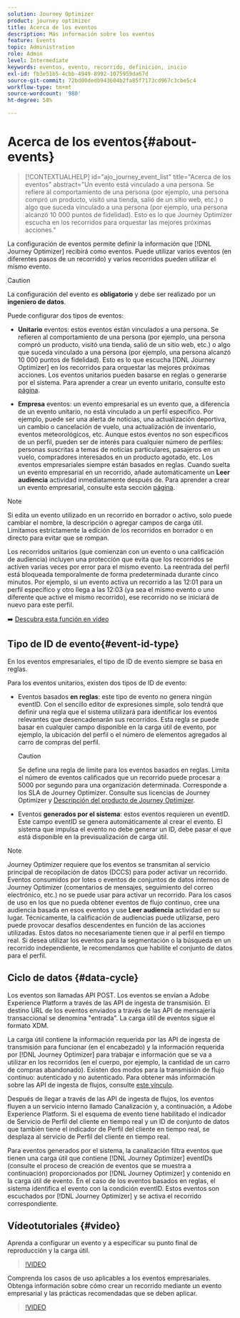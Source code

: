 ```yaml
---
solution: Journey Optimizer
product: journey optimizer
title: Acerca de los eventos
description: Más información sobre los eventos
feature: Events
topic: Administration
role: Admin
level: Intermediate
keywords: eventos, evento, recorrido, definición, inicio
exl-id: fb3e51b5-4cbb-4949-8992-1075959da67d
source-git-commit: 72bd00dedb943604b2fa85f7173cd967c3cbe5c4
workflow-type: tm+mt
source-wordcount: '980'
ht-degree: 58%

---
```


# Acerca de los eventos{#about-events}

>[!CONTEXTUALHELP]
>id="ajo_journey_event_list"
>title="Acerca de los eventos"
>abstract="Un evento está vinculado a una persona. Se refiere al comportamiento de una persona (por ejemplo, una persona compró un producto, visitó una tienda, salió de un sitio web, etc.) o algo que suceda vinculado a una persona (por ejemplo, una persona alcanzó 10 000 puntos de fidelidad). Esto es lo que Journey Optimizer escucha en los recorridos para orquestar las mejores próximas acciones."

La configuración de eventos permite definir la información que [!DNL Journey Optimizer] recibirá como eventos. Puede utilizar varios eventos (en diferentes pasos de un recorrido) y varios recorridos pueden utilizar el mismo evento.

>[!CAUTION]
>
>La configuración del evento es **obligatorio** y debe ser realizado por un **ingeniero de datos**.

Puede configurar dos tipos de eventos:

* **Unitario** eventos: estos eventos están vinculados a una persona. Se refieren al comportamiento de una persona (por ejemplo, una persona compró un producto, visitó una tienda, salió de un sitio web, etc.) o algo que suceda vinculado a una persona (por ejemplo, una persona alcanzó 10 000 puntos de fidelidad). Esto es lo que escucha [!DNL Journey Optimizer] en los recorridos para orquestar las mejores próximas acciones. Los eventos unitarios pueden basarse en reglas o generarse por el sistema. Para aprender a crear un evento unitario, consulte esto [página](../event/about-creating.md).

* **Empresa** eventos: un evento empresarial es un evento que, a diferencia de un evento unitario, no está vinculado a un perfil específico. Por ejemplo, puede ser una alerta de noticias, una actualización deportiva, un cambio o cancelación de vuelo, una actualización de inventario, eventos meteorológicos, etc. Aunque estos eventos no son específicos de un perfil, pueden ser de interés para cualquier número de perfiles: personas suscritas a temas de noticias particulares, pasajeros en un vuelo, compradores interesados en un producto agotado, etc. Los eventos empresariales siempre están basados en reglas. Cuando suelta un evento empresarial en un recorrido, añade automáticamente un **Leer audiencia** actividad inmediatamente después de. Para aprender a crear un evento empresarial, consulte esta sección [página](../event/about-creating-business.md).


>[!NOTE]
>
>Si edita un evento utilizado en un recorrido en borrador o activo, solo puede cambiar el nombre, la descripción o agregar campos de carga útil. Limitamos estrictamente la edición de los recorridos en borrador o en directo para evitar que se rompan.

Los recorridos unitarios (que comienzan con un evento o una calificación de audiencia) incluyen una protección que evita que los recorridos se activen varias veces por error para el mismo evento. La reentrada del perfil está bloqueada temporalmente de forma predeterminada durante cinco minutos. Por ejemplo, si un evento activa un recorrido a las 12:01 para un perfil específico y otro llega a las 12:03 (ya sea el mismo evento o uno diferente que active el mismo recorrido), ese recorrido no se iniciará de nuevo para este perfil.

➡️ [Descubra esta función en vídeo](#video)

## Tipo de ID de evento{#event-id-type}

En los eventos empresariales, el tipo de ID de evento siempre se basa en reglas.

Para los eventos unitarios, existen dos tipos de ID de evento:

* Eventos basados **en reglas**: este tipo de evento no genera ningún eventID. Con el sencillo editor de expresiones simple, solo tendrá que definir una regla que el sistema utilizará para identificar los eventos relevantes que desencadenarán sus recorridos. Esta regla se puede basar en cualquier campo disponible en la carga útil de evento, por ejemplo, la ubicación del perfil o el número de elementos agregados al carro de compras del perfil.

  >[!CAUTION]
  >
  >Se define una regla de límite para los eventos basados en reglas. Limita el número de eventos calificados que un recorrido puede procesar a 5000 por segundo para una organización determinada. Corresponde a los SLA de Journey Optimizer. Consulte sus licencias de Journey Optimizer y [Descripción del producto de Journey Optimizer](https://helpx.adobe.com/es/legal/product-descriptions/adobe-journey-optimizer.html).

* Eventos **generados por el sistema**: estos eventos requieren un eventID. Este campo eventID se genera automáticamente al crear el evento. El sistema que impulsa el evento no debe generar un ID, debe pasar el que está disponible en la previsualización de carga útil.

>[!NOTE]
>
>Journey Optimizer requiere que los eventos se transmitan al servicio principal de recopilación de datos (DCCS) para poder activar un recorrido. Eventos consumidos por lotes o eventos de conjuntos de datos internos de Journey Optimizer (comentarios de mensajes, seguimiento del correo electrónico, etc.) no se puede usar para activar un recorrido. Para los casos de uso en los que no pueda obtener eventos de flujo continuo, cree una audiencia basada en esos eventos y use **Leer audiencia** actividad en su lugar. Técnicamente, la calificación de audiencias puede utilizarse, pero puede provocar desafíos descendentes en función de las acciones utilizadas. Estos datos no necesariamente tienen que ir al perfil en tiempo real. Si desea utilizar los eventos para la segmentación o la búsqueda en un recorrido independiente, le recomendamos que habilite el conjunto de datos para el perfil.

## Ciclo de datos {#data-cycle}

Los eventos son llamadas API POST. Los eventos se envían a Adobe Experience Platform a través de las API de ingesta de transmisión. El destino URL de los eventos enviados a través de las API de mensajería transaccional se denomina &quot;entrada&quot;. La carga útil de eventos sigue el formato XDM.

La carga útil contiene la información requerida por las API de ingesta de transmisión para funcionar (en el encabezado) y la información requerida por [!DNL Journey Optimizer] para trabajar e información que se va a utilizar en los recorridos (en el cuerpo, por ejemplo, la cantidad de un carro de compras abandonado). Existen dos modos para la transmisión de flujo continuo: autenticado y no autenticado. Para obtener más información sobre las API de ingesta de flujos, consulte [este vínculo](https://experienceleague.adobe.com/docs/experience-platform/xdm/api/getting-started.html?lang=es).

Después de llegar a través de las API de ingesta de flujos, los eventos fluyen a un servicio interno llamado Canalización y, a continuación, a Adobe Experience Platform. Si el esquema de evento tiene habilitado el indicador de Servicio de Perfil del cliente en tiempo real y un ID de conjunto de datos que también tiene el indicador de Perfil del cliente en tiempo real, se desplaza al servicio de Perfil del cliente en tiempo real.

Para eventos generados por el sistema, la canalización filtra eventos que tienen una carga útil que contiene [!DNL Journey Optimizer] eventIDs (consulte el proceso de creación de eventos que se muestra a continuación) proporcionados por [!DNL Journey Optimizer] y contenido en la carga útil de evento. En el caso de los eventos basados en reglas, el sistema identifica el evento con la condición eventID. Estos eventos son escuchados por [!DNL Journey Optimizer] y se activa el recorrido correspondiente.

## Vídeotutoriales {#video}

Aprenda a configurar un evento y a especificar su punto final de reproducción y la carga útil.

>[!VIDEO](https://video.tv.adobe.com/v/336253?quality=12)

Comprenda los casos de uso aplicables a los eventos empresariales. Obtenga información sobre cómo crear un recorrido mediante un evento empresarial y las prácticas recomendadas que se deben aplicar.

>[!VIDEO](https://video.tv.adobe.com/v/334234?quality=12)
